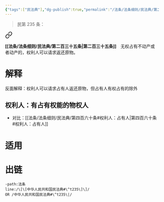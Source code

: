 ```yaml
---
{"tags":["民法典"],"dg-publish":true,"permalink":"/法条/法条细则/民法典/第二百三十五条/","dgPassFrontmatter":true,"created":"2024-11-22T22:24:47.691+08:00","updated":"2024-12-01T19:51:26.101+08:00"}
---
```


>民第 235 条：
<div class="transclusion internal-embed is-loaded"><a class="markdown-embed-link" href="/////#t235" aria-label="Open link"><svg xmlns="http://www.w3.org/2000/svg" width="24" height="24" viewBox="0 0 24 24" fill="none" stroke="currentColor" stroke-width="2" stroke-linecap="round" stroke-linejoin="round" class="svg-icon lucide-link"><path d="M10 13a5 5 0 0 0 7.54.54l3-3a5 5 0 0 0-7.07-7.07l-1.72 1.71"></path><path d="M14 11a5 5 0 0 0-7.54-.54l-3 3a5 5 0 0 0 7.07 7.07l1.71-1.71"></path></svg></a><div class="markdown-embed">



**[[法条/法条细则/民法典/第二百三十五条\|第二百三十五条]]**　无权占有不动产或者动产的，权利人可以请求返还原物。 

</div></div>

# 解释
反面解释：权利人可以请求占有人返还原物，但占有人有权占有的除外
## 权利人：有占有权能的物权人
- 对比：[[法条/法条细则/民法典/第四百六十条#权利人：占有人\|第四百六十条#权利人：占有人]]
# 适用
# 出链
```query
-path:法条
line:/\[\[中华人民共和国民法典#\^t235\]\]/
OR /中华人民共和国民法典#\^t235\|/
```

